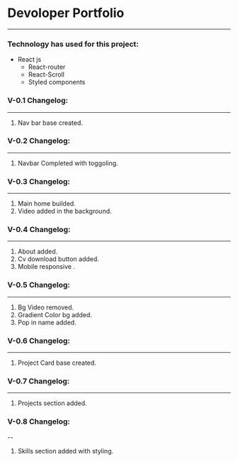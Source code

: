 # Devoloper Portfolio

---

### Technology has used for this project:

- React js
  - React-router
  - React-Scroll
  - Styled components

### V-0.1 Changelog:

---

1. Nav bar base created.

### V-0.2 Changelog:

---

1. Navbar Completed with toggoling.

### V-0.3 Changelog:

---

1. Main home builded.
2. Video added in the background.

### V-0.4 Changelog:

---

1. About added.
2. Cv download button added.
3. Mobile responsive .

### V-0.5 Changelog:

---

1. Bg Video removed.
2. Gradient Color bg added.
3. Pop in name added.

### V-0.6 Changelog:

---

1. Project Card base created.

### V-0.7 Changelog:

---

1. Projects section added.

### V-0.8 Changelog:

--

1. Skills section added with styling.
